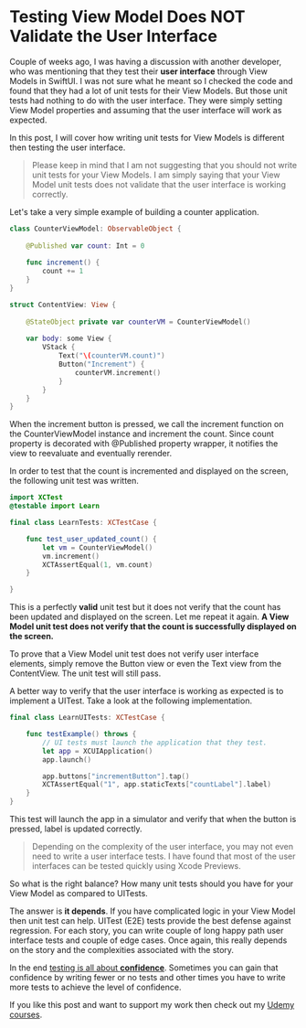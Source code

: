 # Testing View Model Does NOT Validate the User Interface 

Couple of weeks ago, I was having a discussion with another developer, who was mentioning that they test their **user interface** through View Models in SwiftUI. I was not sure what he meant so I checked the code and found that they had a lot of unit tests for their View Models. But those unit tests had nothing to do with the user interface. They were simply setting View Model properties and assuming that the user interface will work as expected. 

In this post, I will cover how writing unit tests for View Models is different then testing the user interface. 

> Please keep in mind that I am not suggesting that you should not write unit tests for your View Models. I am simply saying that your View Model unit tests does not validate that the user interface is working correctly. 

Let's take a very simple example of building a counter application. 


``` swift 
class CounterViewModel: ObservableObject {
    
    @Published var count: Int = 0
    
    func increment() {
        count += 1
    }
}

struct ContentView: View {
    
    @StateObject private var counterVM = CounterViewModel()
    
    var body: some View {
        VStack {
            Text("\(counterVM.count)")
            Button("Increment") {
                counterVM.increment()
            }
        }
    }
}
```

When the increment button is pressed, we call the increment function on the CounterViewModel instance and increment the count. Since count property is decorated with @Published property wrapper, it notifies the view to reevaluate and eventually rerender. 

In order to test that the count is incremented and displayed on the screen, the following unit test was written. 

``` swift 
import XCTest
@testable import Learn

final class LearnTests: XCTestCase {

    func test_user_updated_count() {
        let vm = CounterViewModel()
        vm.increment()
        XCTAssertEqual(1, vm.count)
    }

}
```

This is a perfectly **valid** unit test but it does not verify that the count has been updated and displayed on the screen. Let me repeat it again. **A View Model unit test does not verify that the count is successfully displayed on the screen.**

To prove that a View Model unit test does not verify user interface elements, simply remove the Button view or even the Text view from the ContentView. The unit test will still pass.

A better way to verify that the user interface is working as expected is to implement a UITest. Take a look at the following implementation. 

``` swift 
final class LearnUITests: XCTestCase {

    func testExample() throws {
        // UI tests must launch the application that they test.
        let app = XCUIApplication()
        app.launch()

        app.buttons["incrementButton"].tap()
        XCTAssertEqual("1", app.staticTexts["countLabel"].label)
    }
}
```

This test will launch the app in a simulator and verify that when the button is pressed, label is updated correctly. 

> Depending on the complexity of the user interface, you may not even need to write a user interface tests. I have found that most of the user interfaces can be tested quickly using Xcode Previews. 

So what is the right balance? How many unit tests should you have for your View Model as compared to UITests. 

The answer is **it depends**. If you have complicated logic in your View Model then unit test can help. UITest (E2E) tests provide the best defense against regression. For each story, you can write couple of long happy path user interface tests and couple of edge cases. Once again, this really depends on the story and the complexities associated with the story. 

In the end [testing is all about **confidence**](https://azamsharp.com/2023/02/15/testing-is-about-confidence.html). Sometimes you can gain that confidence by writing fewer or no tests and other times you have to write more tests to achieve the level of confidence. 

If you like this post and want to support my work then check out my [Udemy courses](https://azamsharp.com/courses). 





